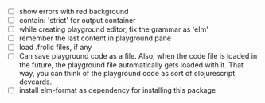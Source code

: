 - [ ] show errors with red background
- [ ] contain: 'strict' for output container
- [ ] while creating playground editor, fix the grammar as 'elm'
- [ ] remember the last content in playground pane
- [ ] load .frolic files, if any
- [ ] Can save playground code as a file. Also, when the code file is loaded in the future, the playground file automatically gets loaded with it. That way, you can think of the playground code as sort of clojurescript devcards.
- [ ] install elm-format as dependency for installing this package

